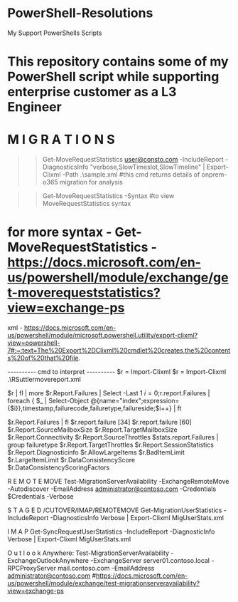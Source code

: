# PowerShell-Resolutions
My Support PowerShells Scripts
# This repository contains some of my PowerShell script while supporting enterprise customer as a L3 Engineer

# M I G R A T I O N S
>> Get-MoveRequestStatistics user@consto.com -IncludeReport -DiagnosticsInfo "verbose,SlowTimeslot,SlowTimeline" | Export-Clixml -Path .\sample.xml 
#this cmd returns details of onprem-o365 migration for analysis

>> Get-MoveRequestStatistics -Syntax      #to view MoveRequestStatistics syntax
# for more syntax - Get-MoveRequestStatistics - https://docs.microsoft.com/en-us/powershell/module/exchange/get-moverequeststatistics?view=exchange-ps

xml - https://docs.microsoft.com/en-us/powershell/module/microsoft.powershell.utility/export-clixml?view=powershell-7#:~:text=The%20Export%2DClixml%20cmdlet%20creates,the%20contents%20of%20that%20file.

---------- cmd to interpret ----------
$r = Import-Clixml <path to xml file customer sent you e.g. MoveReport.xml>
$r = Import-Clixml .\RSuttlermovereport.xml

$r | fl | more
$r.Report.Failures | Select -Last 1
$i=0;$r.report.Failures | foreach { $_ | Select-Object @{name="index";expression={$i}},timestamp,failurecode,failuretype,failureside;$i++} | ft

$r.Report.Failures | fl
$r.report.failure [34]
$r.report.failure [60]
$r.Report.SourceMailboxSize
$r.Report.TargetMailboxSize
$r.Report.Connectivity
$r.Report.SourceThrottles
$stats.report.Failures | group failuretype
$r.Report.TargetThrottles
$r.Report.SessionStatistics
$r.Report.Diagnosticinfo
$r.AllowLargeItems
$r.BadItemLimit
$r.LargeItemLimit
$r.DataConsistencyScore
$r.DataConsistencyScoringFactors

R E M O T E MOVE
Test-MigrationServerAvailability -ExchangeRemoteMove -Autodiscover -EmailAddress administrator@contoso.com -Credentials $Credentials -Verbose

S T A G E D /CUTOVER/IMAP/REMOTEMOVE
Get-MigrationUserStatistics <identity> -IncludeReport -DiagnosticsInfo Verbose | Export-Clixml MigUserStats.xml

I M A P
Get-SyncRequestUserStatistics <identity> -IncludeReport -DiagnosticInfo Verbose | Export-Clixml MigUserStats.xml

O u t l o o k Anywhere:
Test-MigrationServerAvailability -ExchangeOutlookAnywhere -ExchangeServer server01.contoso.local -RPCProxyServer mail.contoso.com -EmailAddress administrator@contoso.com
#https://docs.microsoft.com/en-us/powershell/module/exchange/test-migrationserveravailability?view=exchange-ps
